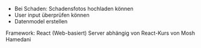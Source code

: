 * Bei Schaden: Schadensfotos hochladen können
* User input überprüfen können
* Datenmodel erstellen


Framework: React (Web-basiert)
Server abhängig von React-Kurs von Mosh Hamedani
